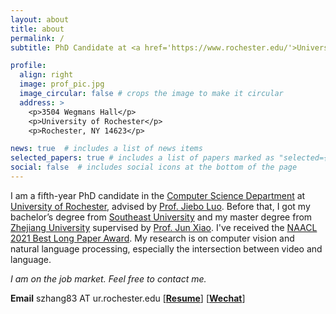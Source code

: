 ```yaml
---
layout: about
title: about
permalink: /
subtitle: PhD Candidate at <a href='https://www.rochester.edu/'>University of Rochester</a>

profile:
  align: right
  image: prof_pic.jpg
  image_circular: false # crops the image to make it circular
  address: >
    <p>3504 Wegmans Hall</p>
    <p>University of Rochester</p>
    <p>Rochester, NY 14623</p>

news: true  # includes a list of news items
selected_papers: true # includes a list of papers marked as "selected={true}"
social: false  # includes social icons at the bottom of the page
---
```


I am a fifth-year PhD candidate in the [Computer Science Department](https://cs.rochester.edu/) at [University of Rochester](https://www.rochester.edu/), advised by [Prof. Jiebo Luo](https://www.cs.rochester.edu/u/jluo/). Before that, I got my bachelor’s degree from [Southeast University](https://www.seu.edu.cn/) and my master degree from [Zhejiang University](https://www.zju.edu.cn/) supervised by [Prof. Jun Xiao](https://person.zju.edu.cn/junx). I've received the [NAACL 2021 Best Long Paper Award](https://2021.naacl.org/blog/best-paper-awards/). My research is on computer vision and natural language processing, especially the intersection between video and language.

*I am on the job market. Feel free to contact me.*

**Email** szhang83 AT ur.rochester.edu
\[**[Resume](assets/pdf/SongyangZhang_CV.pdf)**\] \[**[Wechat](assets/img/wechat.jpg)**\]